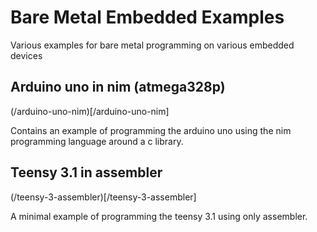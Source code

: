 # Bare Metal Embedded Examples

Various examples for bare metal programming on various embedded devices

## Arduino uno in nim (atmega328p)
(/arduino-uno-nim)[/arduino-uno-nim]

Contains an example of programming the arduino uno using the nim programming language around a c library.

## Teensy 3.1 in assembler
(/teensy-3-assembler)[/teensy-3-assembler]

A minimal example of programming the teensy 3.1 using only assembler.
